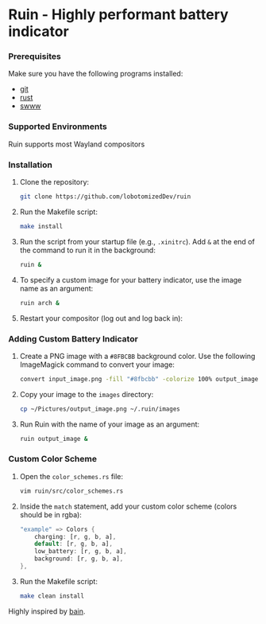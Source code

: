 # Ruin - Highly performant battery indicator

### Prerequisites

Make sure you have the following programs installed:

- [git](https://git-scm.com/)
- [rust](https://rust-lang.github.io/rustup/installation/index.html)
- [swww](https://github.com/Horus645/swww)

### Supported Environments

Ruin supports most Wayland compositors

### Installation

1. Clone the repository:

    ```bash
    git clone https://github.com/lobotomizedDev/ruin
    ```

2. Run the Makefile script:

    ```bash
    make install
    ```

3. Run the script from your startup file (e.g., `.xinitrc`). Add `&` at the end of the command to run it in the background:

    ```bash
    ruin &
    ```

4. To specify a custom image for your battery indicator, use the image name as an argument:

    ```bash
    ruin arch &
    ```

5. Restart your compositor (log out and log back in):

### Adding Custom Battery Indicator

1. Create a PNG image with a `#8FBCBB` background color. Use the following ImageMagick command to convert your image:

    ```bash
    convert input_image.png -fill "#8fbcbb" -colorize 100% output_image.png
    ```

2. Copy your image to the `images` directory:

    ```bash
    cp ~/Pictures/output_image.png ~/.ruin/images
    ```

3. Run Ruin with the name of your image as an argument:

    ```bash
    ruin output_image &
    ```

### Custom Color Scheme

1. Open the `color_schemes.rs` file:

    ```bash
    vim ruin/src/color_schemes.rs
    ```

2. Inside the `match` statement, add your custom color scheme (colors should be in rgba):

    ```rust
    "example" => Colors {
        charging: [r, g, b, a],
        default: [r, g, b, a],
        low_battery: [r, g, b, a],
        background: [r, g, b, a],
    },
    ```

3. Run the Makefile script:

    ```bash
    make clean install
    ```

Highly inspired by [bain](https://github.com/amishbni/bain/tree/master).

